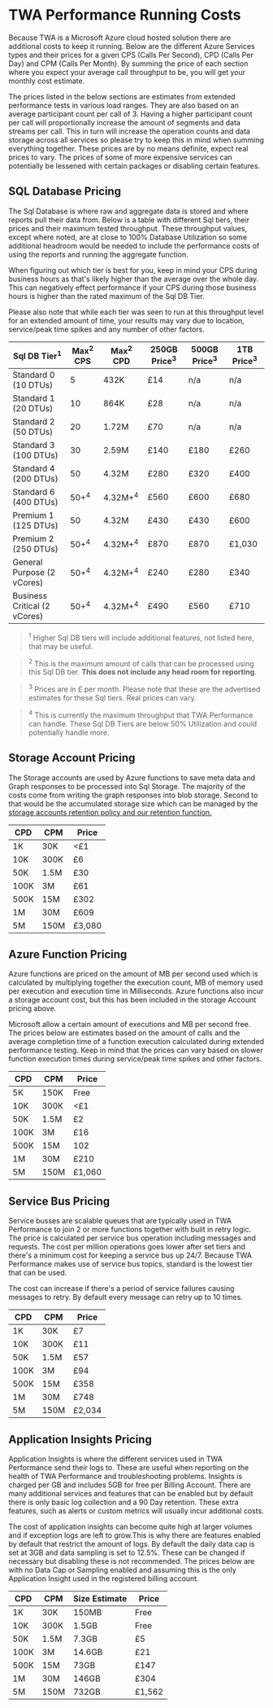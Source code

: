 # TWA Performance Running Costs

Because TWA is a Microsoft Azure cloud hosted solution there are additional costs to keep it running. Below are the different Azure Services types and their prices for a given CPS (Calls Per Second), CPD (Calls Per Day) and CPM (Calls Per Month). By summing the price of each section where you expect your average call throughput to be, you will get your monthly cost estimate.

The prices listed in the below sections are estimates from extended performance tests in various load ranges. They are also based on an average participant count per call of 3. Having a higher participant count per call will proportionally increase the amount of segments and data streams per call. This in turn will increase the operation counts and data storage across all services so please try to keep this in mind when summing everything together. These prices are by no means definite, expect real prices to vary. The prices of some of more expensive services can potentially be lessened with certain packages or disabling certain features.

## SQL Database Pricing

The Sql Database is where raw and aggregate data is stored and where reports pull their data from. Below is a table with different Sql tiers, their prices and their maximum tested throughput. These throughput values, except where noted, are at close to 100% Database Utilization so some additional headroom would be needed to include the performance costs of using the reports and running the aggregate function. 

When figuring out which tier is best for you, keep in mind your CPS during business hours as that's likely higher than the average over the whole day. This can negatively effect performance if your CPS during those business hours is higher than the rated maximum of the Sql DB Tier.

Please also note that while each tier was seen to run at this throughput level for an extended amount of time, your results may vary due to location, service/peak time spikes and any number of other factors. 

|Sql DB Tier<sup>1</sup>|Max<sup>2</sup> CPS|Max<sup>2</sup> CPD|250GB Price<sup>3</sup>|500GB Price<sup>3</sup>|1TB Price<sup>3</sup>|
|---|---|---|---|---|---|
|Standard 0 (10 DTUs)|5|432K|£14|n/a|n/a|
|Standard 1 (20 DTUs)|10|864K|£28|n/a|n/a|
|Standard 2 (50 DTUs)|20|1.72M|£70|n/a|n/a|
|Standard 3 (100 DTUs)|30|2.59M|£140|£180|£260|
|Standard 4 (200 DTUs)|50|4.32M|£280|£320|£400|
|Standard 6 (400 DTUs)|50+<sup>4</sup>|4.32M+<sup>4</sup>|£560|£600|£680|
|Premium 1 (125 DTUs)|50|4.32M|£430|£430|£600|
|Premium 2 (250 DTUs)|50+<sup>4</sup>|4.32M+<sup>4</sup>|£870|£870|£1,030|
|General Purpose (2 vCores)|50+<sup>4</sup>|4.32M+<sup>4</sup>|£240|£280|£340|
|Business Critical (2 vCores)|50+<sup>4</sup>|4.32M+<sup>4</sup>|£490|£560|£710|

> <sup>1</sup> Higher Sql DB tiers will include additional features, not listed here, that may be useful.

> <sup>2</sup> This is the maximum amount of calls that can be processed using this Sql DB tier. **This does not include any head room for reporting**.

> <sup>3</sup> Prices are in £ per month. Please note that these are the advertised estimates for these Sql tiers. Real prices can vary.

> <sup>4</sup> This is currently the maximum throughput that TWA Performance can handle. These Sql DB Tiers are below 50% Utilization and could potentially handle more.

## Storage Account Pricing

The Storage accounts are used by Azure functions to save meta data and Graph responses to be processed into Sql Storage. The majority of the costs come from writing the graph responses into blob storage. Second to that would be the accumulated storage size which can be managed by the [storage accounts retention policy and our retention function.](Configuration.md) 

|CPD|CPM|Price|
|---|---|---|
|1K|30K|<£1|
|10K|300K|£6|
|50K|1.5M|£30|
|100K|3M|£61|
|500K|15M|£302|
|1M|30M|£609|
|5M|150M|£3,080|

## Azure Function Pricing

Azure functions are priced on the amount of MB per second used which is calculated by multiplying together the execution count, MB of memory used per execution and execution time in Milliseconds. Azure functions also incur a storage account cost, but this has been included in the storage Account pricing above.

Microsoft allow a certain amount of executions and MB per second free. The prices below are estimates based on the amount of calls and the average completion time of a function execution calculated during extended performance testing. Keep in mind that the prices can vary based on slower function execution times during service/peak time spikes and other factors. 

|CPD|CPM|Price|
|---|---|---|
|5K|150K|Free|
|10K|300K|<£1|
|50K|1.5M|£2|
|100K|3M|£16|
|500K|15M|102|
|1M|30M|£210|
|5M|150M|£1,060|

## Service Bus Pricing

Service busses are scalable queues that are typically used in TWA Performance to join 2 or more functions together with built in retry logic. The price is calculated per service bus operation including messages and requests. The cost per million operations goes lower after set tiers and there's a minimum cost for keeping a service bus up 24/7. Because TWA Performance makes use of service bus topics, standard is the lowest tier that can be used.

The cost can increase if there's a period of service failures causing messages to retry. By default every message can retry up to 10 times. 

|CPD|CPM|Price|
|---|---|---|
|1K|30K|£7|
|10K|300K|£11|
|50K|1.5M|£57|
|100K|3M|£94|
|500K|15M|£358|
|1M|30M|£748|
|5M|150M|£2,034|

## Application Insights Pricing

Application Insights is where the different services used in TWA Performance send their logs to. These are useful when reporting on the health of TWA Performance and troubleshooting problems. Insights is charged per GB and includes 5GB for free per Billing Account. There are many additional services and features that can be enabled but by default there is only basic log collection and a 90 Day retention. These extra features, such as alerts or custom metrics will usually incur additional costs.

The cost of application insights can become quite high at larger volumes and if exception logs are left to grow.This is why there are features enabled by default that restrict the amount of logs. By default the daily data cap is set at 3GB and data sampling is set to 12.5%. These can be changed if necessary but disabling these is not recommended. The prices below are with no Data Cap or Sampling enabled and assuming this is the only Application Insight used in the registered billing account.

|CPD|CPM|Size Estimate|Price|
|---|---|---|---|
|1K|30K|150MB|Free|
|10K|300K|1.5GB|Free|
|50K|1.5M|7.3GB|£5|
|100K|3M|14.6GB|£21|
|500K|15M|73GB|£147|
|1M|30M|146GB|£304|
|5M|150M|732GB|£1,562|
